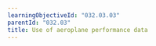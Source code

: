 ```yaml
---
learningObjectiveId: "032.03.03"
parentId: "032.03"
title: Use of aeroplane performance data
---
```

